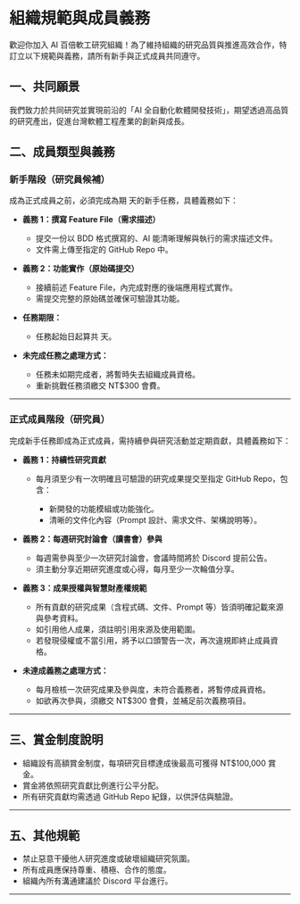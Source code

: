 # 組織規範與成員義務

歡迎你加入 AI 百倍軟工研究組織！為了維持組織的研究品質與推進高效合作，特訂立以下規範與義務，請所有新手與正式成員共同遵守。

## 一、共同願景

我們致力於共同研究並實現前沿的「AI 全自動化軟體開發技術」，期望透過高品質的研究產出，促進台灣軟體工程產業的創新與成長。

## 二、成員類型與義務

### 新手階段（研究員候補）

成為正式成員之前，必須完成為期  天的新手任務，具體義務如下：

* **義務 1：撰寫 Feature File（需求描述）**

  * 提交一份以 BDD 格式撰寫的、AI 能清晰理解與執行的需求描述文件。
  * 文件需上傳至指定的 GitHub Repo 中。

* **義務 2：功能實作（原始碼提交）**

  * 接續前述 Feature File，內完成對應的後端應用程式實作。
  * 需提交完整的原始碼並確保可驗證其功能。

* **任務期限：**

  * 任務起始日起算共  天。

* **未完成任務之處理方式：**

  * 任務未如期完成者，將暫時失去組織成員資格。
  * 重新挑戰任務須繳交 NT\$300 會費。

---

### 正式成員階段（研究員）

完成新手任務即成為正式成員，需持續參與研究活動並定期貢獻，具體義務如下：

* **義務 1：持續性研究貢獻**

  * 每月須至少有一次明確且可驗證的研究成果提交至指定 GitHub Repo，包含：

    * 新開發的功能模組或功能強化。
    * 清晰的文件化內容（Prompt 設計、需求文件、架構說明等）。

* **義務 2：每週研究討論會（讀書會）參與**

  * 每週需參與至少一次研究討論會，會議時間將於 Discord 提前公告。
  * 須主動分享近期研究進度或心得，每月至少一次輪值分享。

* **義務 3：成果授權與智慧財產權規範**

  * 所有貢獻的研究成果（含程式碼、文件、Prompt 等）皆須明確記載來源與參考資料。
  * 如引用他人成果，須註明引用來源及使用範圍。
  * 若發現侵權或不當引用，將予以口頭警告一次，再次違規即終止成員資格。

* **未達成義務之處理方式：**

  * 每月檢核一次研究成果及參與度，未符合義務者，將暫停成員資格。
  * 如欲再次參與，須繳交 NT\$300 會費，並補足前次義務項目。

---

## 三、賞金制度說明

* 組織設有高額賞金制度，每項研究目標達成後最高可獲得 NT\$100,000 賞金。
* 賞金將依照研究貢獻比例進行公平分配。
* 所有研究貢獻均需透過 GitHub Repo 紀錄，以供評估與驗證。

---

## 五、其他規範

* 禁止惡意干擾他人研究進度或破壞組織研究氛圍。
* 所有成員應保持尊重、積極、合作的態度。
* 組織內所有溝通建議於 Discord 平台進行。

---
